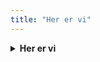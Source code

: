 ```yaml
---
title: "Her er vi"
---
```

<details>
  <summary><strong>Her er vi</strong></summary>
  <p><i>Melodi: Rasputin (verset)</i><br><br>
  Her er vi<br>
  på stadion nu igen<br>
  For at synge højt<br>
  for Sydhavnen, min ven<br><br>
  Og når vi ser<br>
  det blå og røde flag<br>
  Ja så ved vi at<br>
  det er her vi hører til<br><br>
  BK Frem<br>
  Allez allez allez<br>
  Vi er Bk frem<br>
  Allez allez allez x2</p>
</details>
